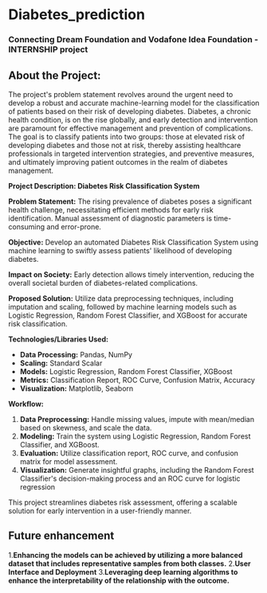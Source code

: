 # Diabetes_prediction
### Connecting Dream Foundation and Vodafone Idea Foundation - INTERNSHIP project

## About the Project:
The project's problem statement revolves around the urgent need to develop a robust and accurate machine-learning model for the classification of patients based on their risk of developing diabetes. Diabetes, a chronic health condition, is on the rise globally, and early detection and intervention are paramount for effective management and prevention of complications. The goal is to classify patients into two groups: those at elevated risk of developing diabetes and those not at risk, thereby assisting healthcare professionals in targeted intervention strategies, and preventive measures, and ultimately improving patient outcomes in the realm of diabetes management.

**Project Description: Diabetes Risk Classification System**

**Problem Statement:**
The rising prevalence of diabetes poses a significant health challenge, necessitating efficient methods for early risk identification. Manual assessment of diagnostic parameters is time-consuming and error-prone.

**Objective:**
Develop an automated Diabetes Risk Classification System using machine learning to swiftly assess patients' likelihood of developing diabetes.

**Impact on Society:**
Early detection allows timely intervention, reducing the overall societal burden of diabetes-related complications.

**Proposed Solution:**
Utilize data preprocessing techniques, including imputation and scaling, followed by machine learning models such as Logistic Regression, Random Forest Classifier, and XGBoost for accurate risk classification.

**Technologies/Libraries Used:**
- **Data Processing:** Pandas, NumPy
- **Scaling:** Standard Scalar
- **Models:** Logistic Regression, Random Forest Classifier, XGBoost
- **Metrics:** Classification Report, ROC Curve, Confusion Matrix, Accuracy 
- **Visualization:** Matplotlib, Seaborn

**Workflow:**
1. **Data Preprocessing:** Handle missing values, impute with mean/median based on skewness, and scale the data.
2. **Modeling:** Train the system using Logistic Regression, Random Forest Classifier, and XGBoost.
3. **Evaluation:** Utilize classification report, ROC curve, and confusion matrix for model assessment.
4. **Visualization:** Generate insightful graphs, including the Random Forest Classifier's decision-making process and an ROC curve for logistic regression 

This project streamlines diabetes risk assessment, offering a scalable solution for early intervention in a user-friendly manner.
  
##  Future enhancement
1.**Enhancing the models can be achieved by utilizing a more balanced dataset that includes representative samples from both classes.**
2.**User Interface and Deployment**
3.**Leveraging deep learning algorithms to enhance the interpretability of the relationship with the outcome.**
  


